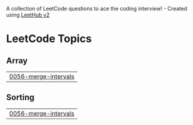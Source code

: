 A collection of LeetCode questions to ace the coding interview! - Created using [LeetHub v2](https://github.com/arunbhardwaj/LeetHub-2.0)
<!---LeetCode Topics Start-->
# LeetCode Topics
## Array
|  |
| ------- |
| [0056-merge-intervals](https://github.com/swarnima1212/DSA-Questions/tree/master/0056-merge-intervals) |
## Sorting
|  |
| ------- |
| [0056-merge-intervals](https://github.com/swarnima1212/DSA-Questions/tree/master/0056-merge-intervals) |
<!---LeetCode Topics End-->